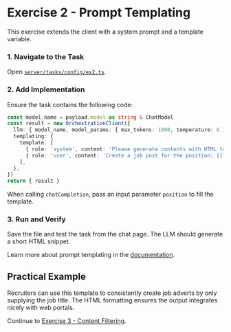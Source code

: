 # Exercise 2 - Prompt Templating

This exercise extends the client with a system prompt and a template variable.

### 1. Navigate to the Task

Open [`server/tasks/config/ex2.ts`](../../server/tasks/config/ex2.ts).

### 2. Add Implementation

Ensure the task contains the following code:

```typescript
const model_name = payload.model as string & ChatModel
const result = new OrchestrationClient({
  llm: { model_name, model_params: { max_tokens: 1000, temperature: 0.1 } },
  templating: {
    template: [
      { role: 'system', content: 'Please generate contents with HTML tags.' },
      { role: 'user', content: 'Create a job post for the position: {{?position}}.' },
    ],
  },
})
return { result }
```

When calling `chatCompletion`, pass an input parameter `position` to fill the template.

### 3. Run and Verify

Save the file and test the task from the chat page. The LLM should generate a short HTML snippet.

Learn more about prompt templating in the [documentation](https://sap.github.io/ai-sdk/docs/js/overview-cloud-sdk-for-ai-js).

## Practical Example

Recruiters can use this template to consistently create job adverts by only supplying the job title. The HTML formatting ensures the output integrates nicely with web portals.

Continue to [Exercise 3 - Content Filtering](../ex3/README.md).
